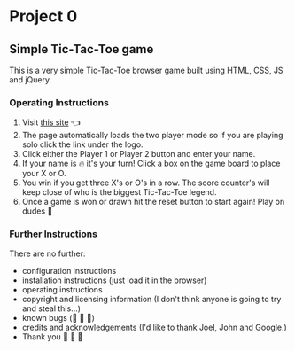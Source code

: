 # Project 0
## Simple Tic-Tac-Toe game

This is a very simple Tic-Tac-Toe browser game built using HTML, CSS, JS and jQuery.

### Operating Instructions
1. Visit <a href="http://ellijayne.github.io/project0">this site</a>   :point_left:
2. The page automatically loads the two player mode so if you are playing solo click the link under the logo.
3. Click either the Player 1 or Player 2 button and enter your name.
4. If your name is :fire: it's your turn! Click a box on the game board to place your X or O.
5. You win if you get three X's or O's in a row. The score counter's will keep close of who is the biggest Tic-Tac-Toe legend.
6. Once a game is won or drawn hit the reset button to start again! Play on dudes :metal:

### Further Instructions

There are no further:

- configuration instructions
- installation instructions (just load it in the browser)
- operating instructions
- copyright and licensing information (I don't think anyone is going to try and steal this...)
- known bugs (:pray: :pray: :pray:)
- credits and acknowledgements (I'd like to thank Joel, John and Google.)
- Thank you :information_desk_person: :information_desk_person: :information_desk_person:
